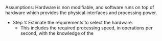 Assumptions: Hardware is non modifiable, and software runs on top of hardware which provides the physical interfaces and processing power.


- Step 1: Estimate the requirements to select the hardware.
	- This includes the required processing speed, in operations per second, with the knowledge of the 